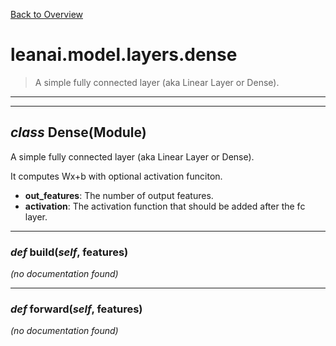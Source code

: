 [Back to Overview](../../../README.md)



# leanai.model.layers.dense

> A simple fully connected layer (aka Linear Layer or Dense).


---
---
## *class* **Dense**(Module)

A simple fully connected layer (aka Linear Layer or Dense).

It computes Wx+b with optional activation funciton.

* **out_features**: The number of output features.
* **activation**: The activation function that should be added after the fc layer.


---
### *def* **build**(*self*, features)

*(no documentation found)*

---
### *def* **forward**(*self*, features)

*(no documentation found)*

